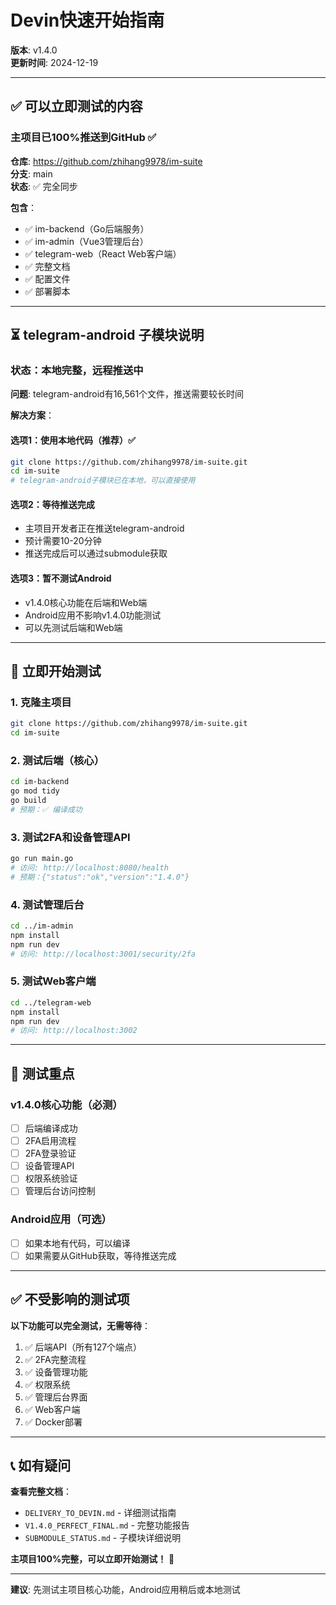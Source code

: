 # Devin快速开始指南

**版本**: v1.4.0  
**更新时间**: 2024-12-19

---

## ✅ 可以立即测试的内容

### 主项目已100%推送到GitHub ✅

**仓库**: https://github.com/zhihang9978/im-suite  
**分支**: main  
**状态**: ✅ 完全同步

**包含**：
- ✅ im-backend（Go后端服务）
- ✅ im-admin（Vue3管理后台）
- ✅ telegram-web（React Web客户端）
- ✅ 完整文档
- ✅ 配置文件
- ✅ 部署脚本

---

## ⏳ telegram-android 子模块说明

### 状态：本地完整，远程推送中

**问题**: telegram-android有16,561个文件，推送需要较长时间

**解决方案**：

#### 选项1：使用本地代码（推荐）✅
```bash
git clone https://github.com/zhihang9978/im-suite.git
cd im-suite
# telegram-android子模块已在本地，可以直接使用
```

#### 选项2：等待推送完成
- 主项目开发者正在推送telegram-android
- 预计需要10-20分钟
- 推送完成后可以通过submodule获取

#### 选项3：暂不测试Android
- v1.4.0核心功能在后端和Web端
- Android应用不影响v1.4.0功能测试
- 可以先测试后端和Web端

---

## 🚀 立即开始测试

### 1. 克隆主项目
```bash
git clone https://github.com/zhihang9978/im-suite.git
cd im-suite
```

### 2. 测试后端（核心）
```bash
cd im-backend
go mod tidy
go build
# 预期：✅ 编译成功
```

### 3. 测试2FA和设备管理API
```bash
go run main.go
# 访问: http://localhost:8080/health
# 预期：{"status":"ok","version":"1.4.0"}
```

### 4. 测试管理后台
```bash
cd ../im-admin
npm install
npm run dev
# 访问: http://localhost:3001/security/2fa
```

### 5. 测试Web客户端
```bash
cd ../telegram-web
npm install
npm run dev
# 访问: http://localhost:3002
```

---

## 📝 测试重点

### v1.4.0核心功能（必测）
- [ ] 后端编译成功
- [ ] 2FA启用流程
- [ ] 2FA登录验证
- [ ] 设备管理API
- [ ] 权限系统验证
- [ ] 管理后台访问控制

### Android应用（可选）
- [ ] 如果本地有代码，可以编译
- [ ] 如果需要从GitHub获取，等待推送完成

---

## ✅ 不受影响的测试项

**以下功能可以完全测试，无需等待**：

1. ✅ 后端API（所有127个端点）
2. ✅ 2FA完整流程
3. ✅ 设备管理功能
4. ✅ 权限系统
5. ✅ 管理后台界面
6. ✅ Web客户端
7. ✅ Docker部署

---

## 📞 如有疑问

**查看完整文档**：
- `DELIVERY_TO_DEVIN.md` - 详细测试指南
- `V1.4.0_PERFECT_FINAL.md` - 完整功能报告
- `SUBMODULE_STATUS.md` - 子模块详细说明

**主项目100%完整，可以立即开始测试！** 🚀

---

**建议**: 先测试主项目核心功能，Android应用稍后或本地测试

